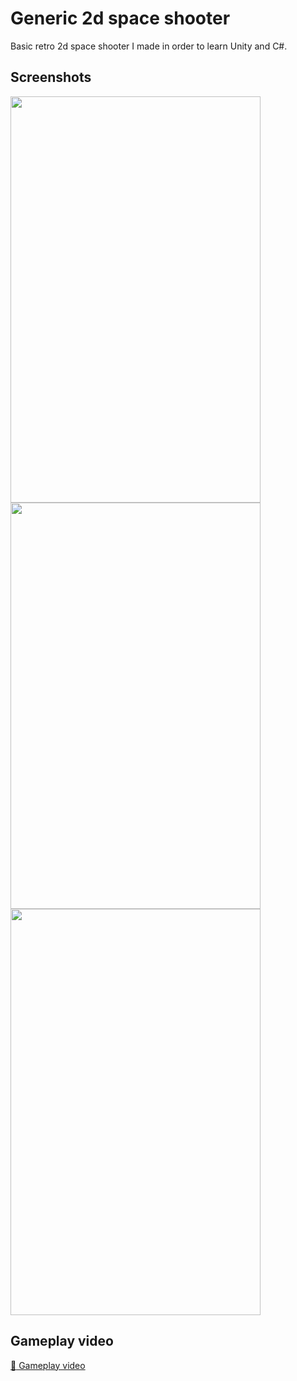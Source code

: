 # Generic 2d space shooter

Basic retro 2d space shooter I made in order to learn Unity and C#. 

## Screenshots

<img src="https://firebasestorage.googleapis.com/v0/b/firescript-577a2.appspot.com/o/imgs%2Fapp%2FPonder%2Fss03M_0m2x.png?alt=media&token=029b7ecb-baea-43b0-97cc-1403a996da8c" width="400" height="650">

<img src="https://firebasestorage.googleapis.com/v0/b/firescript-577a2.appspot.com/o/imgs%2Fapp%2FPonder%2F8t4SPmRNQl.png?alt=media&token=d54e1d69-b37b-49ee-afcd-6c51ff293c7d" width="400" height="650">

<img src="https://firebasestorage.googleapis.com/v0/b/firescript-577a2.appspot.com/o/imgs%2Fapp%2FPonder%2FC5kAPvsGRo.png?alt=media&token=ec83e9b5-45fb-4ead-a75b-eaa6f8d7a18d" width="400" height="650">

## Gameplay video
[:movie_camera: Gameplay video](https://firebasestorage.googleapis.com/v0/b/firescript-577a2.appspot.com/o/imgs%2Fapp%2FChristopher-Lee%2FIq2FxVaXEs.mp4?alt=media&token=a029a866-f59c-4d12-ba84-b05dd01a2a41)
